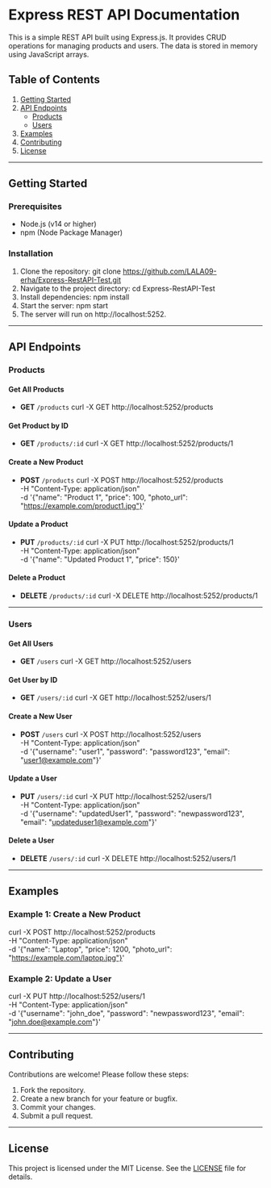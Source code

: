 # Express REST API Documentation

This is a simple REST API built using Express.js. It provides CRUD operations for managing products and users. The data is stored in memory using JavaScript arrays.

## Table of Contents

1. [Getting Started](#getting-started)
2. [API Endpoints](#api-endpoints)
   - [Products](#products)
   - [Users](#users)
3. [Examples](#examples)
4. [Contributing](#contributing)
5. [License](#license)

---

## Getting Started

### Prerequisites

- Node.js (v14 or higher)
- npm (Node Package Manager)

### Installation

1. Clone the repository:
   git clone https://github.com/LALA09-erha/Express-RestAPI-Test.git
2. Navigate to the project directory:
   cd Express-RestAPI-Test
3. Install dependencies:
   npm install
4. Start the server:
   npm start
5. The server will run on http://localhost:5252.

---

## API Endpoints

### Products

#### Get All Products

- **GET** `/products`
  curl -X GET http://localhost:5252/products

#### Get Product by ID

- **GET** `/products/:id`
  curl -X GET http://localhost:5252/products/1

#### Create a New Product

- **POST** `/products`
  curl -X POST http://localhost:5252/products \
  -H "Content-Type: application/json" \
  -d '{"name": "Product 1", "price": 100, "photo_url": "https://example.com/product1.jpg"}'

#### Update a Product

- **PUT** `/products/:id`
  curl -X PUT http://localhost:5252/products/1 \
  -H "Content-Type: application/json" \
  -d '{"name": "Updated Product 1", "price": 150}'

#### Delete a Product

- **DELETE** `/products/:id`
  curl -X DELETE http://localhost:5252/products/1

---

### Users

#### Get All Users

- **GET** `/users`
  curl -X GET http://localhost:5252/users

#### Get User by ID

- **GET** `/users/:id`
  curl -X GET http://localhost:5252/users/1

#### Create a New User

- **POST** `/users`
  curl -X POST http://localhost:5252/users \
  -H "Content-Type: application/json" \
  -d '{"username": "user1", "password": "password123", "email": "user1@example.com"}'

#### Update a User

- **PUT** `/users/:id`
  curl -X PUT http://localhost:5252/users/1 \
  -H "Content-Type: application/json" \
  -d '{"username": "updatedUser1", "password": "newpassword123", "email": "updateduser1@example.com"}'

#### Delete a User

- **DELETE** `/users/:id`
  curl -X DELETE http://localhost:5252/users/1

---

## Examples

### Example 1: Create a New Product

curl -X POST http://localhost:5252/products \
-H "Content-Type: application/json" \
-d '{"name": "Laptop", "price": 1200, "photo_url": "https://example.com/laptop.jpg"}'

### Example 2: Update a User

curl -X PUT http://localhost:5252/users/1 \
-H "Content-Type: application/json" \
-d '{"username": "john_doe", "password": "newpassword123", "email": "john.doe@example.com"}'

---

## Contributing

Contributions are welcome! Please follow these steps:

1. Fork the repository.
2. Create a new branch for your feature or bugfix.
3. Commit your changes.
4. Submit a pull request.

---

## License

This project is licensed under the MIT License. See the [LICENSE](LICENSE) file for details.
